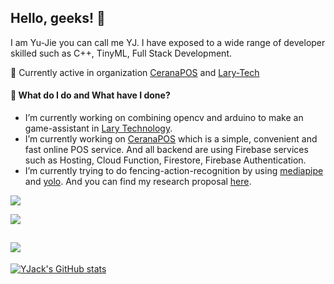 ## Hello, geeks! 👋

I am Yu-Jie you can call me YJ. I have exposed to a wide range of developer skilled such as C++, TinyML, Full Stack Development. 

🌱 Currently active in organization [CeranaPOS](https://github.com/CeranaPOS) and [Lary-Tech](https://github.com/Lary-Tech)

#### 🔭 What do I do and What have I done?
* I’m currently working on combining opencv and arduino to make an game-assistant in [Lary Technology](https://github.com/Lary-Tech). 
* I’m currently working on [CeranaPOS](https://github.com/CeranaPOS) which is a simple, convenient and fast online POS service. And all backend are  using Firebase services such as Hosting, Cloud Function, Firestore, Firebase Authentication. 
* I’m currently trying to do fencing-action-recognition by using [mediapipe](https://github.com/google/mediapipe) and [yolo](https://github.com/ultralytics/yolov5). And you can find my research proposal [here](https://github.com/YJack0000/fencing_pose_detection/blob/main/Research%20Proposal.md).

![](https://skillicons.dev/icons?perline=15&i=vue,tailwind,expressjs,mongodb,firebase)

![](https://skillicons.dev/icons?perline=15&i=gcp,docker,k8s)

![](https://skillicons.dev/icons?perline=15&i=arduino,cpp)
---
[![YJack's GitHub stats](https://github-readme-stats.vercel.app/api?username=YJack0000)](https://github.com/anuraghazra/github-readme-stats)
<br></br>

<!--[![TOP Used Lang](https://github-readme-stats.vercel.app/api/top-langs/?username=YJack0000)](https://github.com/anuraghazra/github-readme-stats)-->

<!--
**YJack0000/YJack0000** is a ✨ _special_ ✨ repository because its `README.md` (this file) appears on your GitHub profile.

Here are some ideas to get you started:

- 🔭 I’m currently working on ...
- 🌱 I’m currently learning ...
- 👯 I’m looking to collaborate on ...
- 🤔 I’m looking for help with ...
- 💬 Ask me about ...
- 📫 How to reach me: ...
- 😄 Pronouns: ...
- ⚡ Fun fact: ...
-->
